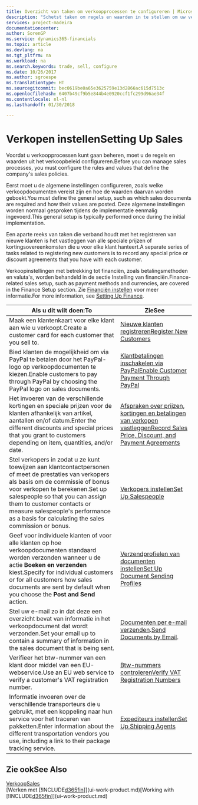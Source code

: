 ```yaml
---
title: Overzicht van taken om verkoopprocessen te configureren | Microsoft Docs
description: "Schetst taken om regels en waarden in te stellen om uw verkoopbeleid en -processen te definiëren."
services: project-madeira
documentationcenter: 
author: SorenGP
ms.service: dynamics365-financials
ms.topic: article
ms.devlang: na
ms.tgt_pltfrm: na
ms.workload: na
ms.search.keywords: trade, sell, configure
ms.date: 10/26/2017
ms.author: sgroespe
ms.translationtype: HT
ms.sourcegitcommit: bec0619be0a65e3625759e13d2866ac615d7513c
ms.openlocfilehash: 6407b49cf9b5e844b4e0920ccf1fc299d96ae34f
ms.contentlocale: nl-nl
ms.lasthandoff: 01/30/2018

---
```

# <a name="setting-up-sales"></a><span data-ttu-id="92d8e-103">Verkopen instellen</span><span class="sxs-lookup"><span data-stu-id="92d8e-103">Setting Up Sales</span></span>
<span data-ttu-id="92d8e-104">Voordat u verkoopprocessen kunt gaan beheren, moet u de regels en waarden uit het verkoopbeleid configureren.</span><span class="sxs-lookup"><span data-stu-id="92d8e-104">Before you can manage sales processes, you must configure the rules and values that define the company's sales policies.</span></span>

<span data-ttu-id="92d8e-105">Eerst moet u de algemene instellingen configureren, zoals welke verkoopdocumenten vereist zijn en hoe de waarden daarvan worden geboekt.</span><span class="sxs-lookup"><span data-stu-id="92d8e-105">You must define the general setup, such as which sales documents are required and how their values are posted.</span></span> <span data-ttu-id="92d8e-106">Deze algemene instellingen worden normaal gesproken tijdens de implementatie eenmalig ingevoerd.</span><span class="sxs-lookup"><span data-stu-id="92d8e-106">This general setup is typically performed once during the initial implementation.</span></span>

<span data-ttu-id="92d8e-107">Een aparte reeks van taken die verband houdt met het registreren van nieuwe klanten is het vastleggen van alle speciale prijzen of kortingsovereenkomsten die u voor elke klant hanteert.</span><span class="sxs-lookup"><span data-stu-id="92d8e-107">A separate series of tasks related to registering new customers is to record any special price or discount agreements that you have with each customer.</span></span>

<span data-ttu-id="92d8e-108">Verkoopinstellingen met betrekking tot financiën, zoals betalingsmethoden en valuta's, worden behandeld in de sectie Instelling van financiën.</span><span class="sxs-lookup"><span data-stu-id="92d8e-108">Finance-related sales setup, such as payment methods and currencies, are covered in the Finance Setup section.</span></span> <span data-ttu-id="92d8e-109">Zie [Financiën instellen](finance-setup-finance.md) voor meer informatie.</span><span class="sxs-lookup"><span data-stu-id="92d8e-109">For more information, see [Setting Up Finance](finance-setup-finance.md).</span></span>

| <span data-ttu-id="92d8e-110">Als u dit wilt doen:</span><span class="sxs-lookup"><span data-stu-id="92d8e-110">To</span></span> | <span data-ttu-id="92d8e-111">Zie</span><span class="sxs-lookup"><span data-stu-id="92d8e-111">See</span></span> |
| --- | --- |
| <span data-ttu-id="92d8e-112">Maak een klantenkaart voor elke klant aan wie u verkoopt.</span><span class="sxs-lookup"><span data-stu-id="92d8e-112">Create a customer card for each customer that you sell to.</span></span> |[<span data-ttu-id="92d8e-113">Nieuwe klanten registreren</span><span class="sxs-lookup"><span data-stu-id="92d8e-113">Register New Customers</span></span>](sales-how-register-new-customers.md) |
| <span data-ttu-id="92d8e-114">Bied klanten de mogelijkheid om via PayPal te betalen door het PayPal-logo op verkoopdocumenten te kiezen.</span><span class="sxs-lookup"><span data-stu-id="92d8e-114">Enable customers to pay through PayPal by choosing the PayPal logo on sales documents.</span></span> |[<span data-ttu-id="92d8e-115">Klantbetalingen inschakelen via PayPal</span><span class="sxs-lookup"><span data-stu-id="92d8e-115">Enable Customer Payment Through PayPal</span></span>](sales-how-enable-payment-service-extensions.md) |
| <span data-ttu-id="92d8e-116">Het invoeren van de verschillende kortingen en speciale prijzen voor de klanten afhankelijk van artikel, aantallen en/of datum.</span><span class="sxs-lookup"><span data-stu-id="92d8e-116">Enter the different discounts and special prices that you grant to customers depending on item, quantities, and/or date.</span></span> |[<span data-ttu-id="92d8e-117">Afspraken over prijzen, kortingen en betalingen van verkopen vastleggen</span><span class="sxs-lookup"><span data-stu-id="92d8e-117">Record Sales Price, Discount, and Payment Agreements</span></span>](sales-how-record-sales-price-discount-payment-agreements.md) |
| <span data-ttu-id="92d8e-118">Stel verkopers in zodat u ze kunt toewijzen aan klantcontactpersonen of meet de prestaties van verkopers als basis om de commissie of bonus voor verkopen te berekenen.</span><span class="sxs-lookup"><span data-stu-id="92d8e-118">Set up salespeople so that you can assign them to customer contacts or measure salespeople's performance as a basis for calculating the sales commission or bonus.</span></span> |[<span data-ttu-id="92d8e-119">Verkopers instellen</span><span class="sxs-lookup"><span data-stu-id="92d8e-119">Set Up Salespeople</span></span>](sales-how-setup-salespeople.md) |
| <span data-ttu-id="92d8e-120">Geef voor individuele klanten of voor alle klanten op hoe verkoopdocumenten standaard worden verzonden wanneer u de actie **Boeken en verzenden** kiest.</span><span class="sxs-lookup"><span data-stu-id="92d8e-120">Specify for individual customers or for all customers how sales documents are sent by default when you choose the **Post and Send** action.</span></span> |[<span data-ttu-id="92d8e-121">Verzendprofielen van documenten instellen</span><span class="sxs-lookup"><span data-stu-id="92d8e-121">Set Up Document Sending Profiles</span></span>](sales-how-setup-document-send-profiles.md) |
| <span data-ttu-id="92d8e-122">Stel uw e-mail zo in dat deze een overzicht bevat van informatie in het verkoopdocument dat wordt verzonden.</span><span class="sxs-lookup"><span data-stu-id="92d8e-122">Set your email up to contain a summary of information in the sales document that is being sent.</span></span> |<span data-ttu-id="92d8e-123">[Documenten per e-mail verzenden](ui-how-send-documents-email.md).</span><span class="sxs-lookup"><span data-stu-id="92d8e-123">[Send Documents by Email](ui-how-send-documents-email.md).</span></span> |
|<span data-ttu-id="92d8e-124">Verifieer het btw-nummer van een klant door middel van een EU-webservice.</span><span class="sxs-lookup"><span data-stu-id="92d8e-124">Use an EU web service to verify a customer's VAT registration number.</span></span>|[<span data-ttu-id="92d8e-125">Btw-nummers controleren</span><span class="sxs-lookup"><span data-stu-id="92d8e-125">Verify VAT Registration Numbers</span></span>](finance-setup-vat.md)|
|<span data-ttu-id="92d8e-126">Informatie invoeren over de verschillende transporteurs die u gebruikt, met een koppeling naar hun service voor het traceren van pakketten.</span><span class="sxs-lookup"><span data-stu-id="92d8e-126">Enter information about the different transportation vendors you use, including a link to their package tracking service.</span></span>|[<span data-ttu-id="92d8e-127">Expediteurs instellen</span><span class="sxs-lookup"><span data-stu-id="92d8e-127">Set Up Shipping Agents</span></span>](sales-how-to-set-up-shipping-agents.md)|

## <a name="see-also"></a><span data-ttu-id="92d8e-128">Zie ook</span><span class="sxs-lookup"><span data-stu-id="92d8e-128">See Also</span></span>
[<span data-ttu-id="92d8e-129">Verkoop</span><span class="sxs-lookup"><span data-stu-id="92d8e-129">Sales</span></span>](sales-manage-sales.md)  
<span data-ttu-id="92d8e-130">[Werken met [!INCLUDE[d365fin](includes/d365fin_md.md)]](ui-work-product.md)</span><span class="sxs-lookup"><span data-stu-id="92d8e-130">[Working with [!INCLUDE[d365fin](includes/d365fin_md.md)]](ui-work-product.md)</span></span>

